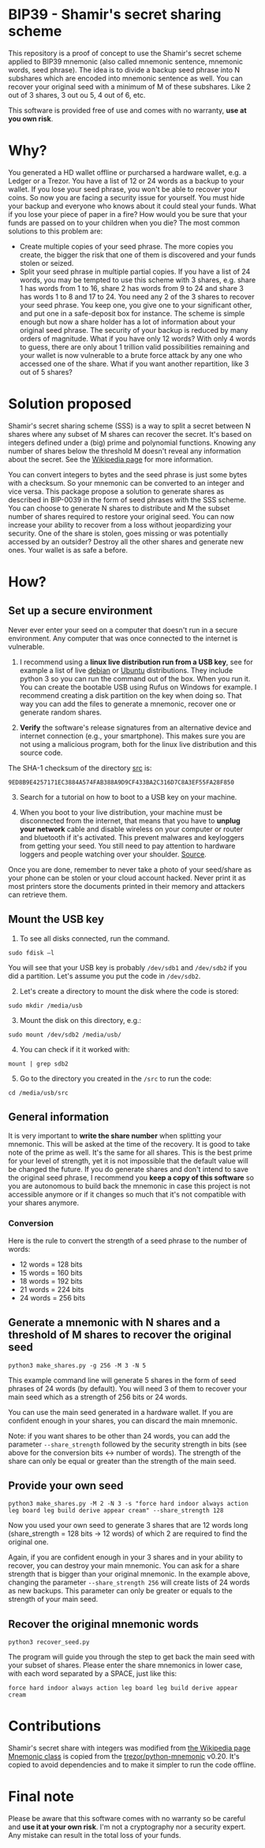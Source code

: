 # BIP39 - Shamir's secret sharing scheme
This repository is a proof of concept to use the Shamir's secret scheme applied to BIP39 mnemonic (also called mnemonic sentence, mnemonic words, seed phrase). The idea is to divide a backup seed phrase into N subshares which are encoded into mnemonic sentence as well. You can recover your original seed with a minimum of M of these subshares. Like 2 out of 3 shares, 3 out ou 5, 4 out of 6, etc.

This software is provided free of use and comes with no warranty, **use at you own risk**.

# Why?
You generated a HD wallet offline or purcharsed a hardware wallet, e.g. a Ledger or a Trezor. You have a list of 12 or 24 words as a backup to your wallet. If you lose your seed phrase, you won't be able to recover your coins. So now you are facing a security issue for yourself. You must hide your backup and everyone who knows about it could steal your funds. What if you lose your piece of paper in a fire? How would you be sure that your funds are passed on to your children when you die?
The most common solutions to this problem are:
* Create multiple copies of your seed phrase. The more copies you create, the bigger the risk that one of them is discovered and your funds stolen or seized.
* Split your seed phrase in multiple partial copies. If you have a list of 24 words, you may be tempted to use this scheme with 3 shares, e.g. share 1 has words from 1 to 16, share 2 has words from 9 to 24 and share 3 has words 1 to 8 and 17 to 24. You need any 2 of the 3 shares to recover your seed phrase. You keep one, you give one to your significant other, and put one in a safe-deposit box for instance. The scheme is simple enough but now a share holder has a lot of information about your original seed phrase. The security of your backup is reduced by many orders of magnitude. What if you have only 12 words? With only 4 words to guess, there are only about 1 trillion valid possibilities remaining and your wallet is now vulnerable to a brute force attack by any one who accessed one of the share. What if you want another repartition, like 3 out of 5 shares?

# Solution proposed
Shamir's secret sharing scheme (SSS) is a way to split a secret between N shares where any subset of M shares can recover the secret. It's based on integers defined under a (big) prime and polynomial functions. Knowing any number of shares below the threshold M doesn't reveal any information about the secret. See the [Wikipedia page](https://en.wikipedia.org/wiki/Shamir%27s_Secret_Sharing) for more information.

You can convert integers to bytes and the seed phrase is just some bytes with a checksum. So your mnemonic can be converted to an integer and vice versa.
This package propose a solution to generate shares as described in BIP-0039 in the form of seed phrases with the SSS scheme. You can choose to generate N shares to distribute and M the subset number of shares required to restore your original seed. You can now increase your ability to recover from a loss without jeopardizing your security. One of the share is stolen, goes missing or was potentially accessed by an outsider? Destroy all the other shares and generate new ones. Your wallet is as safe a before.

# How?

## Set up a secure environment
Never ever enter your seed on a computer that doesn't run in a secure environment. Any computer that was once connected to the internet is vulnerable.

1. I recommend using a **linux live distribution run from a USB key**, see for example a list of live [debian](https://www.debian.org/CD/live/) or [Ubuntu](https://ubuntu.com/download/desktop) distributions. They include python 3 so you can run the command out of the box. When you run it. You can create the bootable USB using Rufus on Windows for example. I recommend creating a disk partition on the key when doing so. That way you can add the files to generate a mnemonic, recover one or generate random shares. 

2. **Verify** the software's release signatures from an alternative device and internet connection (e.g., your smartphone). This makes sure you are not using a malicious program, both for the linux live distribution and this source code.

The SHA-1 checksum of the directory [src](/src) is:
```
9ED8B9E4257171EC3884A574FAB388A9D9CF433BA2C316D7C8A3EF55FA28F850
```

3. Search for a tutorial on how to boot to a USB key on your machine.

4. When you boot to your live distribution, your machine must be disconnected from the internet, that means that you have to **unplug your network** cable and disable wireless on your computer or router and bluetooth if it's activated. This prevent malwares and keyloggers from getting your seed. You still need to pay attention to hardware loggers and people watching over your shoulder. [Source](https://en.bitcoin.it/wiki/How_to_set_up_a_secure_offline_savings_wallet).

Once you are done, remember to never take a photo of your seed/share as your phone can be stolen or your cloud account hacked. Never print it as most printers store the documents printed in their memory and attackers can retrieve them.

## Mount the USB key
1. To see all disks connected, run the command. 
```
sudo fdisk –l
```
You will see that your USB key is probably `/dev/sdb1` and `/dev/sdb2` if you did a partition. Let's assume you put the code in `/dev/sdb2`.

2. Let's create a directory to mount the disk where the code is stored:
```
sudo mkdir /media/usb
```

3. Mount the disk on this directory, e.g.: 
```
sudo mount /dev/sdb2 /media/usb/
```
4. You can check if it it worked with:
```
mount | grep sdb2
```
5. Go to the directory you created in the `/src` to run the code:
```
cd /media/usb/src
```

## General information
It is very important to **write the share number** when splitting your mnemonic. This will be asked at the time of the recovery. It is good to take note of the prime as well. It's the same for all shares. This is the best prime for your level of strength, yet it is not impossible that the default value will be changed the future. If you do generate shares and don't intend to save the original seed phrase, I recommend you **keep a copy of this software** so you are autonomous to build back the mnemonic in case this project is not accessible anymore or if it changes so much that it's not compatible with your shares anymore.

### Conversion
Here is the rule to convert the strength of a seed phrase to the number of words:
- 12 words = 128 bits
- 15 words = 160 bits
- 18 words = 192 bits
- 21 words = 224 bits
- 24 words = 256 bits

## Generate a mnemonic with N shares and a threshold of M shares to recover the original seed
```
python3 make_shares.py -g 256 -M 3 -N 5
```

This example command line will generate 5 shares in the form of seed phrases of 24 words (by default). You will need 3 of them to recover your main seed which as a strength of 256 bits or 24 words.

You can use the main seed generated in a hardware wallet. If you are confident enough in your shares, you can discard the main mnemonic.

Note: if you want shares to be other than 24 words, you can add the parameter `--share_strength` followed by the security strength in bits (see above for the conversion bits <-> number of words). The strength of the share can only be equal or greater than the strength of the main seed.

## Provide your own seed
```
python3 make_shares.py -M 2 -N 3 -s "force hard indoor always action leg board leg build derive appear cream" --share_strength 128
```

Now you used your own seed to generate 3 shares that are 12 words long (share_strength = 128 bits -> 12 words) of which 2 are required to find the original one.

Again, if you are confident enough in your 3 shares and in your ability to recover, you can destroy your main mnemonic. You can ask for a share strength that is bigger than your original mnemonic. In the example above, changing the parameter `--share_strength 256` will create lists of 24 words as new backups. This parameter can only be greater or equals to the strength of your main seed.

## Recover the original mnemonic words
```
python3 recover_seed.py
```
The program will guide you through the step to get back the main seed with your subset of shares. Please enter the share mnemonics in lower case, with each word separated by a SPACE, just like this:
```
force hard indoor always action leg board leg build derive appear cream
```

# Contributions
Shamir's secret share with integers was modified from [the Wikipedia page](https://en.wikipedia.org/wiki/Shamir%27s_Secret_Sharing)
[Mnemonic class](/src/mnemonic.py) is copied from the [trezor/python-mnemonic](https://github.com/trezor/python-mnemonic) v0.20. It's copied to avoid dependencies and to make it simpler to run the code offline.

# Final note
Please be aware that this software comes with no warranty so be careful and **use it at your own risk**. I'm not a cryptography nor a security expert. Any mistake can result in the total loss of your funds.